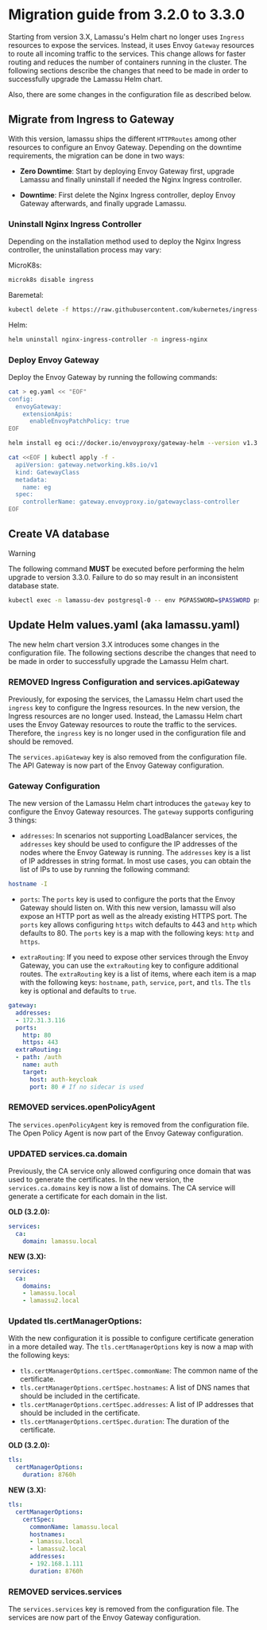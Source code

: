 # Migration guide from 3.2.0 to 3.3.0

Starting from version 3.X, Lamassu's Helm chart no longer uses `Ingress` resources to expose the services. Instead, it uses Envoy `Gateway` resources to route all incoming traffic to the services. This change allows for faster routing and reduces the number of containers running in the cluster. The following sections describe the changes that need to be made in order to successfully upgrade the Lamassu Helm chart.

Also, there are some changes in the configuration file as described below.

## Migrate from Ingress to Gateway

With this version, lamassu ships the different `HTTPRoutes` among other resources to configure an Envoy Gateway. Depending on the downtime requirements, the migration can be done in two ways:

- **Zero Downtime**: Start by deploying Envoy Gateway first, upgrade Lamassu and finally uninstall if needed the Nginx Ingress controller.

- **Downtime**: First delete the Nginx Ingress controller, deploy Envoy Gateway afterwards, and finally upgrade Lamassu.

### Uninstall Nginx Ingress Controller

Depending on the installation method used to deploy the Nginx Ingress controller, the uninstallation process may vary:

MicroK8s:
```bash
microk8s disable ingress
```

Baremetal:
```bash
kubectl delete -f https://raw.githubusercontent.com/kubernetes/ingress-nginx/controller-v1.12.0/deploy/static/provider/baremetal/deploy.yaml
```

Helm:
```bash
helm uninstall nginx-ingress-controller -n ingress-nginx
```

### Deploy Envoy Gateway

Deploy the Envoy Gateway by running the following commands:

```bash
cat > eg.yaml << "EOF"
config:
  envoyGateway:
    extensionApis:
      enableEnvoyPatchPolicy: true
EOF

helm install eg oci://docker.io/envoyproxy/gateway-helm --version v1.3.0 -n envoy-gateway-system --create-namespace -f eg.yaml --wait

cat <<EOF | kubectl apply -f -
  apiVersion: gateway.networking.k8s.io/v1
  kind: GatewayClass
  metadata:
    name: eg
  spec:
    controllerName: gateway.envoyproxy.io/gatewayclass-controller
EOF
```
## Create VA database

> [!WARNING]
> The following command **MUST** be executed before performing the helm upgrade to version 3.3.0. Failure to do so may result in an inconsistent database state. 

```bash
kubectl exec -n lamassu-dev postgresql-0 -- env PGPASSWORD=$PASSWORD psql -U $USERNAME -d ca -c"CREATE DATABASE VA"
```

## Update Helm values.yaml (aka lamassu.yaml)

The new helm chart version 3.X introduces some changes in the configuration file. The following sections describe the changes that need to be made in order to successfully upgrade the Lamassu Helm chart.

### REMOVED Ingress Configuration and services.apiGateway

Previously, for exposing the services, the Lamassu Helm chart used the `ingress` key to configure the Ingress resources. In the new version, the Ingress resources are no longer used. Instead, the Lamassu Helm chart uses the Envoy Gateway resources to route the traffic to the services. Therefore, the `ingress` key is no longer used in the configuration file and should be removed.

The `services.apiGateway` key is also removed from the configuration file. The API Gateway is now part of the Envoy Gateway configuration.

### Gateway Configuration

The new version of the Lamassu Helm chart introduces the `gateway` key to configure the Envoy Gateway resources. The `gateway` supports configuring 3 things:

- `addresses`: In scenarios not supporting LoadBalancer services, the `addresses` key should be used to configure the IP addresses of the nodes where the Envoy Gateway is running. The `addresses` key is a list of IP addresses in string format. In most use cases, you can obtain the list of IPs to use by running the following command:

```bash
hostname -I
```

- `ports`: The `ports` key is used to configure the ports that the Envoy Gateway should listen on. With this new version, lamassu will also expose an HTTP port as well as the already existing HTTPS port. The `ports` key allows configuring `https` witch defaults to 443 and `http` which defaults to 80. The `ports` key is a map with the following keys: `http` and `https`.

- `extraRouting`: If you need to expose other services through the Envoy Gateway, you can use the `extraRouting` key to configure additional routes. The `extraRouting` key is a list of items, where each item is a map with the following keys: `hostname`, `path`, `service`, `port`, and `tls`. The `tls` key is optional and defaults to `true`.

```yaml
gateway:
  addresses:
  - 172.31.3.116 
  ports: 
    http: 80
    https: 443
  extraRouting:
  - path: /auth
    name: auth
    target:
      host: auth-keycloak
      port: 80 # If no sidecar is used
```

### REMOVED services.openPolicyAgent

The `services.openPolicyAgent` key is removed from the configuration file. The Open Policy Agent is now part of the Envoy Gateway configuration.

### UPDATED services.ca.domain

Previously, the CA service only allowed configuring once domain that was used to generate the certificates. In the new version, the `services.ca.domains` key is now a list of domains. The CA service will generate a certificate for each domain in the list.

**OLD (3.2.0):**
```yaml
services:
  ca:
    domain: lamassu.local
```

**NEW (3.X):**
```yaml
services:
  ca:
    domains:
    - lamassu.local
    - lamassu2.local
```

### Updated tls.certManagerOptions:

With the new configuration it is possible to configure certificate generation in a more detailed way. The `tls.certManagerOptions` key is now a map with the following keys:

- `tls.certManagerOptions.certSpec.commonName`: The common name of the certificate.
- `tls.certManagerOptions.certSpec.hostnames`: A list of DNS names that should be included in the certificate.
- `tls.certManagerOptions.certSpec.addresses`: A list of IP addresses that should be included in the certificate.
- `tls.certManagerOptions.certSpec.duration`: The duration of the certificate.

**OLD (3.2.0):**
```yaml
tls:
  certManagerOptions:
    duration: 8760h
```

**NEW (3.X):**
```yaml
tls:
  certManagerOptions:
    certSpec:
      commonName: lamassu.local
      hostnames:
      - lamassu.local
      - lamassu2.local
      addresses:
      - 192.168.1.111
      duration: 8760h
```

### REMOVED services.services

The `services.services` key is removed from the configuration file. The services are now part of the Envoy Gateway configuration.
